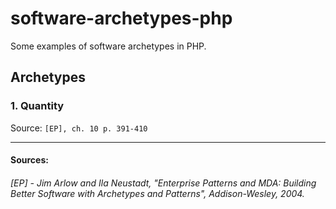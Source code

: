 # software-archetypes-php
Some examples of software archetypes in PHP.

## Archetypes

### 1. Quantity
Source: `[EP], ch. 10 p. 391-410`



---
#### Sources:
###### [EP] - Jim Arlow and Ila Neustadt, "Enterprise Patterns and MDA: Building Better Software with Archetypes and Patterns", Addison-Wesley, 2004.
